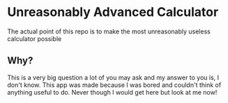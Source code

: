 # Unreasonably Advanced Calculator
The actual point of this repo is to make the most unreasonably useless calculator possible

## Why?
This is a very big question a lot of you may ask and my answer to you is, I don't know. This app was made because I was bored and couldn't think of anything useful to do. Never though I would get here but look at me now!
